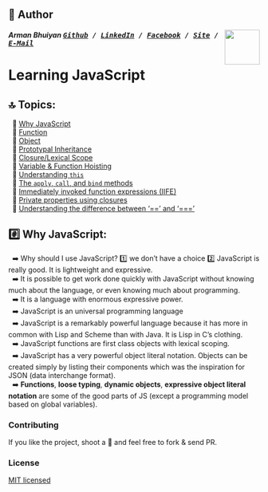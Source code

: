 ## 📝 Author
[<img src="https://media.licdn.com/dms/image/C5103AQE3SdZqmIyW0A/profile-displayphoto-shrink_200_200/0?e=1533168000&v=beta&t=reTZbwaCbB9R9V47Q9XiBGgGpY6_dS0KSK_gA8WsVCc" align="right" height="70" width="70">](http://armanbhuiyan.com)

##### Arman Bhuiyan <kbd>[Github](https://github.com/arman37) / [LinkedIn](https://www.linkedin.com/in/arman-bhuiyan) / [Facebook](https://www.facebook.com/arman.it37) / [Site](http://armanbhuiyan.com) /  [E-Mail](mailto:arman.it37@gmail.com)</kbd>

# Learning JavaScript

## :top: Topics:
&nbsp; :large_orange_diamond: [Why JavaScript](#why) <br />
&nbsp; :large_orange_diamond: [Function](#function) <br />
&nbsp; :large_orange_diamond: [Object](#object) <br />
&nbsp; :large_orange_diamond: [Prototypal Inheritance](prototype#) <br />
&nbsp; :large_orange_diamond: [Closure/Lexical Scope](#closure) <br />
&nbsp; :large_orange_diamond: [Variable & Function Hoisting](#hoisting) <br />
&nbsp; :large_orange_diamond: [Understanding `this`](#this) <br />
&nbsp; :large_orange_diamond: [The `apply`, `call`, and `bind` methods](#applycallbind) <br />
&nbsp; :large_orange_diamond: [Immediately invoked function expressions (IIFE)](#IIFE) <br />
&nbsp; :large_orange_diamond: [Private properties using closures](#private) <br />
&nbsp; :large_orange_diamond: [Understanding the difference between ‘==’ and ‘===’](#equal) <br />

## :hash: <a name="why">Why JavaScript</a>:
&nbsp; :arrow_right: Why should I use JavaScript? :one:  we don’t have a choice :two: JavaScript is really good. It is lightweight and expressive. <br />
&nbsp; :arrow_right: It is possible to get work done quickly with JavaScript without knowing much about the language, or even knowing much about programming. <br />
&nbsp; :arrow_right: It is a language with enormous expressive power. <br />
&nbsp; :arrow_right: JavaScript is an universal programming language <br />
&nbsp; :arrow_right: JavaScript is a remarkably powerful language because it has more in common with Lisp and Scheme than with Java. It is Lisp in C’s clothing. <br />
&nbsp; :arrow_right: JavaScript functions are first class objects with lexical scoping. <br />
&nbsp; :arrow_right: JavaScript has a very powerful object literal notation. Objects can be created simply by listing their components which was the inspiration for JSON (data interchange format). <br />
&nbsp; :arrow_right: **Functions**, **loose typing**, **dynamic objects**, **expressive object literal notation** are some of the good parts of JS (except a programming model based on global variables). <br />


### Contributing
If you like the project, shoot a :star2: and feel free to fork & send PR.


### License

[MIT licensed](./LICENSE)
